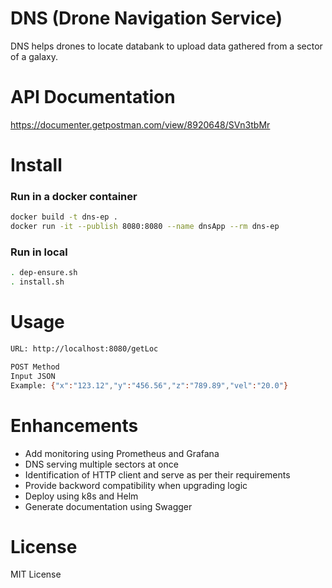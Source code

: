 # DNS (Drone Navigation Service)
DNS helps drones to locate databank to upload data gathered from a sector of a galaxy.

# API Documentation
https://documenter.getpostman.com/view/8920648/SVn3tbMr

# Install
### Run in a docker container 
```bash
docker build -t dns-ep .
docker run -it --publish 8080:8080 --name dnsApp --rm dns-ep
```
### Run in local
```bash 
. dep-ensure.sh
. install.sh
```

# Usage
```bash
URL: http://localhost:8080/getLoc

POST Method 
Input JSON
Example: {"x":"123.12","y":"456.56","z":"789.89","vel":"20.0"}
```

# Enhancements 
- Add monitoring using Prometheus and Grafana
- DNS serving multiple sectors at once
- Identification of HTTP client and serve as per their requirements
- Provide backword compatibility when upgrading logic
- Deploy using k8s and Helm
- Generate documentation using Swagger

# License
MIT License



